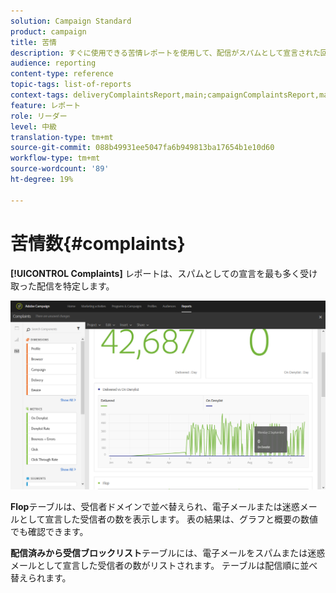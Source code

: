 ```yaml
---
solution: Campaign Standard
product: campaign
title: 苦情
description: すぐに使用できる苦情レポートを使用して、配信がスパムとして宣言された回数を確認します。
audience: reporting
content-type: reference
topic-tags: list-of-reports
context-tags: deliveryComplaintsReport,main;campaignComplaintsReport,main;programComplaintsReport,main
feature: レポート
role: リーダー
level: 中級
translation-type: tm+mt
source-git-commit: 088b49931ee5047fa6b949813ba17654b1e10d60
workflow-type: tm+mt
source-wordcount: '89'
ht-degree: 19%

---
```



# 苦情数{#complaints}

**[!UICONTROL Complaints]** レポートは、スパムとしての宣言を最も多く受け取った配信を特定します。

![](assets/delivery_reports_complaints.png)

**Flop**&#x200B;テーブルは、受信者ドメインで並べ替えられ、電子メールまたは迷惑メールとして宣言した受信者の数を表示します。 表の結果は、グラフと概要の数値でも確認できます。

**配信済みから受信ブロックリスト**&#x200B;テーブルには、電子メールをスパムまたは迷惑メールとして宣言した受信者の数がリストされます。 テーブルは配信順に並べ替えられます。
